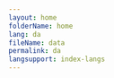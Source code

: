 ```yaml
---
layout: home
folderName: home
lang: da
fileName: data
permalink: da
langsupport: index-langs
---
```

